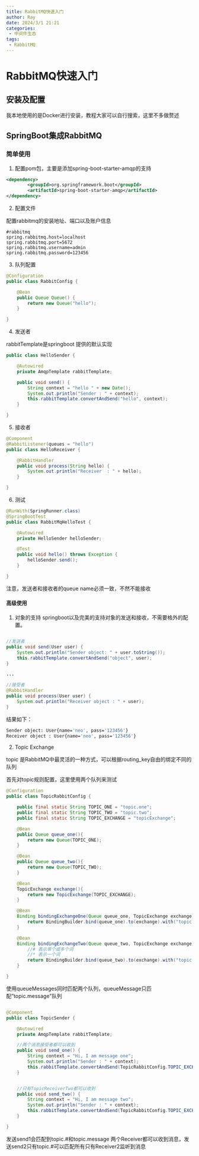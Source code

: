 ```yaml
---
title: RabbitMQ快速入门
author: Ray
date: 2024/3/1 21:21
categories:
 - 中间件生态
tags:
 - RabbitMQ
---
```

# RabbitMQ快速入门

## 安装及配置

我本地使用的是Docker进行安装，教程大家可以自行搜索，这里不多做赘述

## SpringBoot集成RabbitMQ

### 简单使用

1. 配置pom包，主要是添加spring-boot-starter-amqp的支持

```xml
<dependency>
		<groupId>org.springframework.boot</groupId>
		<artifactId>spring-boot-starter-amqp</artifactId>
</dependency>
```

2. 配置文件

配置rabbitmq的安装地址、端口以及账户信息

```shell
#rabbitmq
spring.rabbitmq.host=localhost
spring.rabbitmq.port=5672
spring.rabbitmq.username=admin
spring.rabbitmq.password=123456
```

3. 队列配置

```java
@Configuration
public class RabbitConfig {

    @Bean
    public Queue Queue() {
        return new Queue("hello");
    }

}
```

4. 发送者

rabbitTemplate是springboot 提供的默认实现

```java
public class HelloSender {

	@Autowired
	private AmqpTemplate rabbitTemplate;

	public void send() {
		String context = "hello " + new Date();
		System.out.println("Sender : " + context);
		this.rabbitTemplate.convertAndSend("hello", context);
	}

}
```

5. 接收者

```java
@Component
@RabbitListener(queues = "hello")
public class HelloReceiver {

    @RabbitHandler
    public void process(String hello) {
        System.out.println("Receiver  : " + hello);
    }

}
```

6. 测试

```java
@RunWith(SpringRunner.class)
@SpringBootTest
public class RabbitMqHelloTest {

	@Autowired
	private HelloSender helloSender;

	@Test
	public void hello() throws Exception {
		helloSender.send();
	}

}
```

注意，发送者和接收者的queue name必须一致，不然不能接收

#### 高级使用

1. 对象的支持
   springboot以及完美的支持对象的发送和接收，不需要格外的配置。

```java

//发送者
public void send(User user) {
	System.out.println("Sender object: " + user.toString());
	this.rabbitTemplate.convertAndSend("object", user);
}

...

//接受者
@RabbitHandler
public void process(User user) {
    System.out.println("Receiver object : " + user);
}
```

结果如下：

```bash
Sender object: User{name='neo', pass='123456'}
Receiver object : User{name='neo', pass='123456'}
```

2. Topic Exchange

topic 是RabbitMQ中最灵活的一种方式，可以根据routing_key自由的绑定不同的队列

首先对topic规则配置，这里使用两个队列来测试

```java
@Configuration
public class TopicRabbitConfig {

	public final static String TOPIC_ONE = "topic.one";
	public final static String TOPIC_TWO = "topic.two";
	public final static String TOPIC_EXCHANGE = "topicExchange";

	@Bean
	public Queue queue_one(){
		return new Queue(TOPIC_ONE);
	}

	@Bean
	public Queue queue_two(){
		return new Queue(TOPIC_TWO);
	}

	@Bean
	TopicExchange exchange(){
		return new TopicExchange(TOPIC_EXCHANGE);
	}

	@Bean
	Binding bindingExchangeOne(Queue queue_one, TopicExchange exchange){
		return BindingBuilder.bind(queue_one).to(exchange).with("topic.one");
	}

	@Bean
	Binding bindingExchangeTwo(Queue queue_two, TopicExchange exchange){
		//# 表示零个或多个词
		//* 表示一个词
		return BindingBuilder.bind(queue_two).to(exchange).with("topic.#");
	}

}
```

使用queueMessages同时匹配两个队列，queueMessage只匹配”topic.message”队列

```java

@Component
public class TopicSender {

	@Autowired
	private AmqpTemplate rabbitTemplate;

	//两个消息接受者都可以收到
	public void send_one() {
		String context = "Hi, I am message one";
		System.out.println("Sender : " + context);
		this.rabbitTemplate.convertAndSend(TopicRabbitConfig.TOPIC_EXCHANGE,"topic.one",context);
	}


	//只有TopicReceiverTwo都可以收到
	public void send_two() {
		String context = "Hi, I am message two";
		System.out.println("Sender : " + context);
		this.rabbitTemplate.convertAndSend(TopicRabbitConfig.TOPIC_EXCHANGE,"topic.two",context);
	}

}
```

发送send1会匹配到topic.#和topic.message 两个Receiver都可以收到消息，发送send2只有topic.#可以匹配所有只有Receiver2监听到消息
